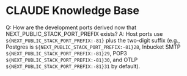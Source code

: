 # CLAUDE Knowledge Base

Q: How are the development ports derived now that NEXT_PUBLIC_STACK_PORT_PREFIX exists?
A: Host ports use `${NEXT_PUBLIC_STACK_PORT_PREFIX:-81}` plus the two-digit suffix (e.g., Postgres is `${NEXT_PUBLIC_STACK_PORT_PREFIX:-81}28`, Inbucket SMTP `${NEXT_PUBLIC_STACK_PORT_PREFIX:-81}29`, POP3 `${NEXT_PUBLIC_STACK_PORT_PREFIX:-81}30`, and OTLP `${NEXT_PUBLIC_STACK_PORT_PREFIX:-81}31` by default).
